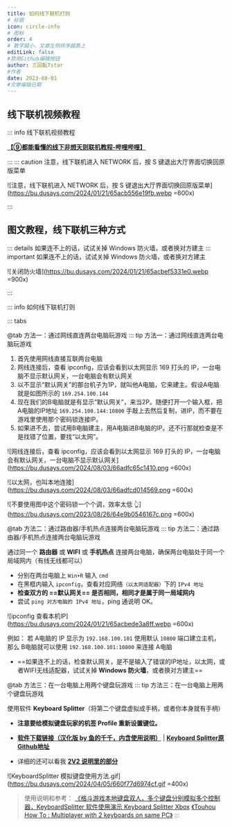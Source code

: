```yaml
---
title: 如何线下联机打则
# 标题
icon: circle-info
# 图标
order: 4
# 数字越小，文章左侧排序越靠上
editLink: false
#禁用Github编辑按钮
author: 三回転Tstar
#作者
date: 2023-08-01
#文章编辑日期
---
```


## 线下联机视频教程

::: info 线下联机视频教程

[**【⑨都能看懂的线下非想天则联机教程-哔哩哔哩】**](https://www.bilibili.com/video/BV1QU411d7P8)

:::
::: caution 注意，线下联机进入 NETWORK 后，按 S 键退出大厅界面切换回原版菜单


![注意，线下联机进入 NETWORK 后，按 S 键退出大厅界面切换回原版菜单](https://bu.dusays.com/2024/01/21/65acb556e19fb.webp =600x)

:::




## 图文教程，线下联机三种方式


::: details 如果连不上的话，试试关掉 Windows 防火墙，或者换对方建主
::: important 如果连不上的话，试试关掉 Windows 防火墙，或者换对方建主

![关闭防火墙](https://bu.dusays.com/2024/01/21/65acbef5331e0.webp =900x)

:::

::: info 如何线下联机打则

::: tabs
<!-- @tab 方法一：通过网线直连两台电脑玩游戏
::: tip 方法一：通过网线直连两台电脑玩游戏

- 首先使用网线直接互联两台电脑
- 按 `Win+R` 输入 `ncpa.cpl` 回车 
- 找到`以太网`，右键-属性-双击 `Internet协议版本4`，把自动获取IP地址改成手动设置，并设置IP地址

- A 电脑当 2P，设置 IP 地址 `192.168.1.100`，网关和DNS可以不设置
- B 电脑当 1P，设置 IP 地址 `192.168.1.101`，网关和DNS可以不设置
- **注意：A 和 B 的 IP 地址前三个数字要相同，但是最后第四个数字不能相同**
- 如果连不上的话，==试试关掉 **Windows 防火墙**，或者**换对方建主**==

> [!caution]
> **结束本地联机后，记得 ==改回“自动获取 IP”，否则会无法联网==**

![手动设置 IP](https://bu.dusays.com/2024/01/21/65acbc2fa7e61.webp =800x)

![默认就写好了 192.168.1.101 了，A电脑直接连接这个IP和B电脑联机](https://bu.dusays.com/2024/07/28/66a5d7cdb883e.png =500x)
 -->

 @tab 方法一：通过网线直连两台电脑玩游戏
::: tip 方法一：通过网线直连两台电脑玩游戏

1. 首先使用网线直接互联两台电脑
2. 网线连接后，查看 ipconfig，应该会看到以太网显示 169 打头的 IP，一台电脑不显示默认网关，一台电脑会有默认网关
3. 以不显示“默认网关”的那台机子为1P，就叫他A电脑，它来建主。假设A电脑就是如图所示的 `169.254.100.144`
4. 现在我们的B电脑就是有显示“默认网关”，来当2P。随便打开一个输入框，把A电脑的IP地址 `169.254.100.144:10800` 手敲上去然后复制，进IP，而不要在游戏里使用那个密码锁连接IP。
5. 如果进不去，尝试用B电脑建主，用A电脑进B电脑的IP。还不行那就检查是不是找错了位置，要找“以太网”。

![网线连接后，查看 ipconfig，应该会看到以太网显示 169 打头的 IP，一台电脑会有默认网关，一台电脑不显示默认网关](https://bu.dusays.com/2024/08/03/66adfc65c1410.png =600x)

![以太网，也叫本地连接](https://bu.dusays.com/2024/08/03/66adfcd014569.png =600x)


![不要使用图中这个密码锁一个个调，效率太低  👆](https://bu.dusays.com/2023/08/26/64e9b0546167c.png =600x)

@tab 方法二：通过路由器/手机热点连接两台电脑玩游戏
::: tip 方法二：通过路由器/手机热点连接两台电脑玩游戏

通过同一个 **路由器** 或 **WIFI** 或 **手机热点** 连接两台电脑，确保两台电脑处于同一个局域网内（有线无线都可以）

- 分别在两台电脑上 `Win+R` 输入 `cmd`
- 在黑框内输入 `ipconfig`，查看对应网络`（以太网适配器）`下的 `IPv4 地址`
- **检查双方的 ==默认网关== 是否相同，相同才是属于同一局域网内**
- 尝试 `ping 对方电脑的 IPv4 地址`，ping 通说明 OK。

![ipconfig 查看本机IP](https://bu.dusays.com/2024/01/21/65acbede3a8ff.webp =600x)


例如：
若 A电脑的 IP 显示为 `192.168.100.101` 使用默认 `10800` 端口建立主机，那么 B电脑就可以使用 `192.168.100.101:10800` 来连接 A电脑
- ==如果连不上的话，检查默认网关，是不是输入了错误的IP地址，以太网，或者WIFI无线适配器，试试关掉 **Windows 防火墙**，或者换对方建主==

@tab 方法三：在一台电脑上用两个键盘玩游戏
::: tip 方法三：在一台电脑上用两个键盘玩游戏

使用软件 **Keyboard Splitter**（将第二个键盘虚拟成手柄，或者你本身就有手柄） 

- **注意要给模拟键盘玩家的机签 Profile 重新设置键位。**

- [**软件下载链接（汉化版 by 鱼的千千，内含使用说明）**](https://www.123pan.com/s/scmzVv-EnA6v.html) | [**Keyboard Splitter原Github地址**](https://github.com/djlastnight/KeyboardSplitterXbox/)

- 详细的还可以看我 [**2V2 说明里的部分**](https://docs.qq.com/aio/p/sckx6x9a9t2qquv)

![KeyboardSplitter 模拟键盘使用方法.gif](https://bu.dusays.com/2024/04/05/660f77d6974cf.gif =400x)

> 使用说明和参考：
> [《格斗游戏本地键盘双人，多个键盘分别模拟多个控制器，KeyboardSplitter 软件使用演示 Keyboard Splitter Xbox](https://www.bilibili.com/video/BV1hT411h7uw/)
> [《Touhou How To : Multiplayer with 2 keyboards on same PC》](https://www.youtube.com/watch?v=_hvoFs_amT8)
:::